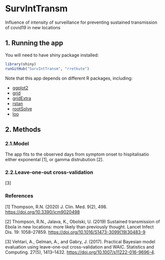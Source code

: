 # SurvIntTransm
Influence of intensity of surveillance for preventing sustained transmission of covid19 in new locations

## 1. Running the app
You will need to have shiny package installed:
```r
library(shiny)
runGitHub("SurvIntTransm", "rretkute")
```
Note that this app depends on different R packages, including:
* [ggplot2](https://ggplot2.tidyverse.org/)
* [grid](https://www.rdocumentation.org/packages/grid/versions/3.6.2)
* [gridExtra](https://cran.r-project.org/web/packages/gridExtra/index.html) 
* [rstan](https://github.com/stan-dev/rstan/wiki/RStan-Getting-Started)
* [rootSolve](https://cran.r-project.org/web/packages/rootSolve/index.html)
* [loo](https://cran.r-project.org/web/packages/loo/index.html)

## 2. Methods
###  2.1.Model 
The app fits to the observed days from symptom onset to hispitalisatio either exponental [1], or gamma distrubution [2].

###  2.2.Leave-one-out cross-validation  
[3]


### References
[1]  Thompson, R.N. (2020) J. Clin. Med.  9(2), 498. https://doi.org/10.3390/jcm9020498 

[2] Thompson, R.N., Jalava, K., Obolski, U. (2019) Sustained transmission of Ebola in new locations: more likely than previously thought. Lancet Infect Dis. 19: 1058–27859. https://doi.org/10.1016/S1473-3099(19)30483-9

[3] Vehtari, A., Gelman, A., and Gabry, J. (2017). Practical Bayesian model evaluation using leave-one-out cross-validation and WAIC. Statistics and Computing. 27(5), 1413–1432. https://doi.org/10.1007/s11222-016-9696-4.

